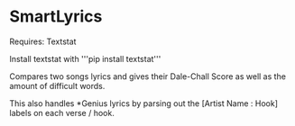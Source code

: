 # SmartLyrics

Requires: Textstat

Install textstat with '''pip install textstat'''

Compares two songs lyrics and gives their Dale-Chall Score as well as the amount of difficult words.

This also handles *Genius lyrics by parsing out the [Artist Name : Hook] labels on each verse / hook.
